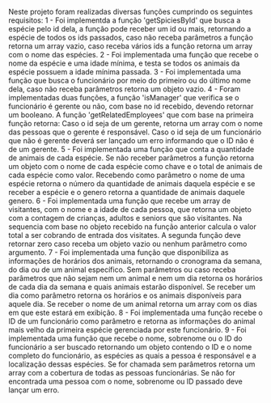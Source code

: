 Neste projeto foram realizadas diversas funções cumprindo os seguintes requisitos:
1 - Foi implementda a função 'getSpiciesById' que busca a espécie pelo id dela, a função pode receber um id ou mais, retornando a espécie de todos os ids passados, caso não receba parâmetros a função retorna um array vazio, caso receba vários ids a função retorna um array com o nome das espécies.
2 - Foi implementada uma função que recebe o nome da espécie e uma idade mínima, e testa se todos os animais da espécie possuem a idade mínima passada.
3 - Foi implementada uma função que busca o funcionário por meio do primeiro ou do último nome dela, caso não receba parâmetros retorna um objeto vazio.
4 - Foram implementadas duas funções, a função 'isManager' que verifica se o funcionário é gerente ou não, com base no id recebido, devendo retornar um booleano. A função 'getRelatedEmployees' que com base na primeira função retorna: Caso o id seja de um gerente, retorna um array com o nome das pessoas que o gerente é responsável. Caso  o id seja de um funcionário que não é gerente deverá ser lançado um erro informando que o ID não é de um gerente.
5 - Foi implementada uma função que  conta a quantidade de animais de cada espécie. Se não receber parâmetros a função retorna um objeto com o nome de cada espécie como chave e o total de animais de cada espécie como valor. Recebendo como parâmetro o nome de uma espécie retorna o número da quantidade de animais daquela espécie e se receber a espécie e o genero retorna a quantidade de animais daquele genero.
6 - Foi implementada uma função que recebe um array de visitantes, com o nome e a idade de cada pessoa, que retorna um objeto com a contagem de crianças, adultos e seniors que são visitantes.
Na sequencia com base no objeto recebido na função anterior calcula o valor total a ser cobrando de entrada dos visitates. A segunda função deve retornar zero caso receba um objeto vazio ou nenhum parâmetro como argumento.
7 - Foi implementada uma função que disponibiliza as informações de horários dos animais, retornando o cronograma da semana, do dia ou de um animal específico. Sem parâmetros ou caso receba parâmetros que não sejam nem um animal e nem um dia retorna os horários de cada dia da semana e quais animais estarão disponível. Se receber um dia como parâmetro retorna os horários e os animais disponíveis para aquele dia. Se receber o nome de um animal retorna um array com os dias em que este estará em exibição.
8 - Foi implementada uma função recebe o ID de um funcionário como parâmetro e retorna as informações do animal mais velho da primeira espécie gerenciada por este funcionário.
9 - Foi implementada uma função que recebe o nome, sobrenome ou o ID do funcionário a ser buscado retornando um objeto contendo o ID e o nome completo do funcionário, as espécies as quais a pessoa é responsável e a localização dessas espécies. Se for chamada sem parâmetros retorna um array com a cobertura de todas as pessoas funcionárias. Se não for encontrada uma pessoa com o nome, sobrenome ou ID passado deve lançar um erro. 